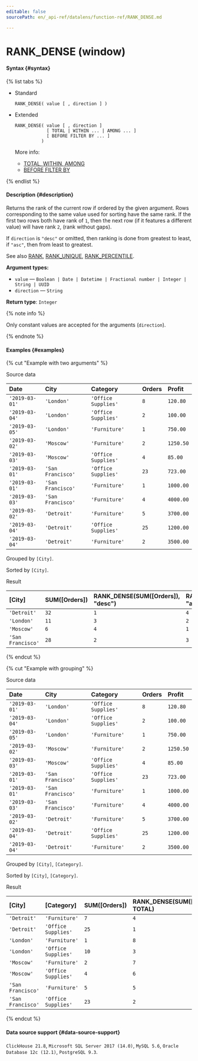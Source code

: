 ```yaml
---
editable: false
sourcePath: en/_api-ref/datalens/function-ref/RANK_DENSE.md

---
```


# RANK_DENSE (window)



#### Syntax {#syntax}

{% list tabs %}

- Standard

  ```
  RANK_DENSE( value [ , direction ] )
  ```

- Extended

  ```
  RANK_DENSE( value [ , direction ]
              [ TOTAL | WITHIN ... | AMONG ... ]
              [ BEFORE FILTER BY ... ]
            )
  ```

  More info:
  - [TOTAL, WITHIN, AMONG](window-functions.md#syntax-grouping)
  - [BEFORE FILTER BY](window-functions.md#syntax-before-filter-by)

{% endlist %}

#### Description {#description}
Returns the rank of the current row if ordered by the given argument. Rows corresponding to the same value used for sorting have the same rank. If the first two rows both have rank of `1`, then the next row (if it features a different value) will have rank `2`, (rank without gaps).

If `direction` is `"desc"` or omitted, then ranking is done from greatest to least, if `"asc"`, then from least to greatest.

See also [RANK](RANK.md), [RANK_UNIQUE](RANK_UNIQUE.md), [RANK_PERCENTILE](RANK_PERCENTILE.md).

**Argument types:**
- `value` — `Boolean | Date | Datetime | Fractional number | Integer | String | UUID`
- `direction` — `String`


**Return type**: `Integer`

{% note info %}

Only constant values are accepted for the arguments (`direction`).

{% endnote %}


#### Examples {#examples}

{% cut "Example with two arguments" %}


Source data

| **Date**       | **City**          | **Category**        | **Orders**   | **Profit**   |
|:---------------|:------------------|:--------------------|:-------------|:-------------|
| `'2019-03-01'` | `'London'`        | `'Office Supplies'` | `8`          | `120.80`     |
| `'2019-03-04'` | `'London'`        | `'Office Supplies'` | `2`          | `100.00`     |
| `'2019-03-05'` | `'London'`        | `'Furniture'`       | `1`          | `750.00`     |
| `'2019-03-02'` | `'Moscow'`        | `'Furniture'`       | `2`          | `1250.50`    |
| `'2019-03-03'` | `'Moscow'`        | `'Office Supplies'` | `4`          | `85.00`      |
| `'2019-03-01'` | `'San Francisco'` | `'Office Supplies'` | `23`         | `723.00`     |
| `'2019-03-01'` | `'San Francisco'` | `'Furniture'`       | `1`          | `1000.00`    |
| `'2019-03-03'` | `'San Francisco'` | `'Furniture'`       | `4`          | `4000.00`    |
| `'2019-03-02'` | `'Detroit'`       | `'Furniture'`       | `5`          | `3700.00`    |
| `'2019-03-04'` | `'Detroit'`       | `'Office Supplies'` | `25`         | `1200.00`    |
| `'2019-03-04'` | `'Detroit'`       | `'Furniture'`       | `2`          | `3500.00`    |

Grouped by `[City]`.

Sorted by `[City]`.

Result

| **[City]**        | **SUM([Orders])**   | **RANK_DENSE(SUM([Orders]), "desc")**   | **RANK_DENSE(SUM([Orders]), "asc")**   |
|:------------------|:--------------------|:----------------------------------------|:---------------------------------------|
| `'Detroit'`       | `32`                | `1`                                     | `4`                                    |
| `'London'`        | `11`                | `3`                                     | `2`                                    |
| `'Moscow'`        | `6`                 | `4`                                     | `1`                                    |
| `'San Francisco'` | `28`                | `2`                                     | `3`                                    |

{% endcut %}

{% cut "Example with grouping" %}


Source data

| **Date**       | **City**          | **Category**        | **Orders**   | **Profit**   |
|:---------------|:------------------|:--------------------|:-------------|:-------------|
| `'2019-03-01'` | `'London'`        | `'Office Supplies'` | `8`          | `120.80`     |
| `'2019-03-04'` | `'London'`        | `'Office Supplies'` | `2`          | `100.00`     |
| `'2019-03-05'` | `'London'`        | `'Furniture'`       | `1`          | `750.00`     |
| `'2019-03-02'` | `'Moscow'`        | `'Furniture'`       | `2`          | `1250.50`    |
| `'2019-03-03'` | `'Moscow'`        | `'Office Supplies'` | `4`          | `85.00`      |
| `'2019-03-01'` | `'San Francisco'` | `'Office Supplies'` | `23`         | `723.00`     |
| `'2019-03-01'` | `'San Francisco'` | `'Furniture'`       | `1`          | `1000.00`    |
| `'2019-03-03'` | `'San Francisco'` | `'Furniture'`       | `4`          | `4000.00`    |
| `'2019-03-02'` | `'Detroit'`       | `'Furniture'`       | `5`          | `3700.00`    |
| `'2019-03-04'` | `'Detroit'`       | `'Office Supplies'` | `25`         | `1200.00`    |
| `'2019-03-04'` | `'Detroit'`       | `'Furniture'`       | `2`          | `3500.00`    |

Grouped by `[City]`, `[Category]`.

Sorted by `[City]`, `[Category]`.

Result

| **[City]**        | **[Category]**      | **SUM([Orders])**   | **RANK_DENSE(SUM([Orders]) TOTAL)**   | **RANK_DENSE(SUM([Orders]) WITHIN [City])**   | **RANK_DENSE(SUM([Orders]) AMONG [City])**   |
|:------------------|:--------------------|:--------------------|:--------------------------------------|:----------------------------------------------|:---------------------------------------------|
| `'Detroit'`       | `'Furniture'`       | `7`                 | `4`                                   | `2`                                           | `1`                                          |
| `'Detroit'`       | `'Office Supplies'` | `25`                | `1`                                   | `1`                                           | `1`                                          |
| `'London'`        | `'Furniture'`       | `1`                 | `8`                                   | `2`                                           | `4`                                          |
| `'London'`        | `'Office Supplies'` | `10`                | `3`                                   | `1`                                           | `3`                                          |
| `'Moscow'`        | `'Furniture'`       | `2`                 | `7`                                   | `2`                                           | `3`                                          |
| `'Moscow'`        | `'Office Supplies'` | `4`                 | `6`                                   | `1`                                           | `4`                                          |
| `'San Francisco'` | `'Furniture'`       | `5`                 | `5`                                   | `2`                                           | `2`                                          |
| `'San Francisco'` | `'Office Supplies'` | `23`                | `2`                                   | `1`                                           | `2`                                          |

{% endcut %}


#### Data source support {#data-source-support}

`ClickHouse 21.8`, `Microsoft SQL Server 2017 (14.0)`, `MySQL 5.6`, `Oracle Database 12c (12.1)`, `PostgreSQL 9.3`.
